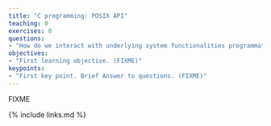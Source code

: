 ```yaml
---
title: "C programming: POSIX API"
teaching: 0
exercises: 0
questions:
- "How do we interact with underlying system functionalities programmatically?"
objectives:
- "First learning objective. (FIXME)"
keypoints:
- "First key point. Brief Answer to questions. (FIXME)"
---
```

FIXME

{% include links.md %}

